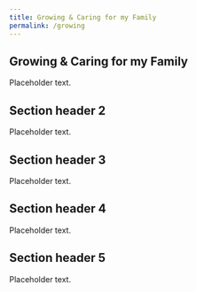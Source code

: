 ```yaml
---
title: Growing & Caring for my Family
permalink: /growing
---
```


## Growing & Caring for my Family

Placeholder text.

## Section header 2

Placeholder text.

## Section header 3

Placeholder text.

## Section header 4

Placeholder text.

## Section header 5

Placeholder text.
